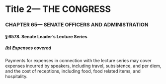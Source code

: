 
# Title 2— THE CONGRESS
### CHAPTER 65— SENATE OFFICERS AND ADMINISTRATION
#### § 6578. Senate Leader’s Lecture Series
##### (b) Expenses covered

Payments for expenses in connection with the lecture series may cover expenses incurred by speakers, including travel, subsistence, and per diem, and the cost of receptions, including food, food related items, and hospitality.
